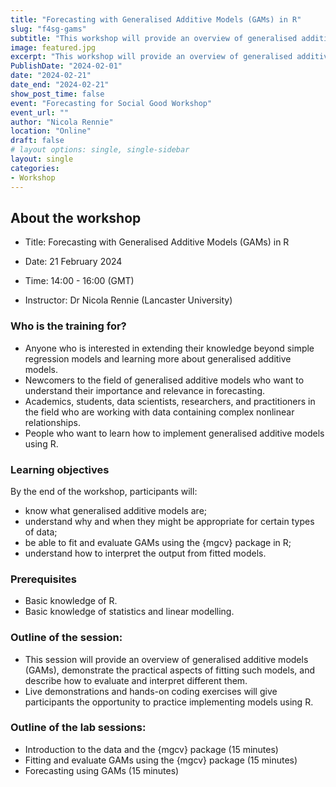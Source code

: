 ```yaml
---
title: "Forecasting with Generalised Additive Models (GAMs) in R"
slug: "f4sg-gams"
subtitle: "This workshop will provide an overview of generalised additive models (GAMs), demonstrate the practical aspects of fitting such models, and describe how to evaluate and interpret different them."
image: featured.jpg
excerpt: "This workshop will provide an overview of generalised additive models (GAMs), demonstrate the practical aspects of fitting such models, and describe how to evaluate and interpret different them."
PublishDate: "2024-02-01"
date: "2024-02-21"
date_end: "2024-02-21"
show_post_time: false
event: "Forecasting for Social Good Workshop"
event_url: ""
author: "Nicola Rennie"
location: "Online"
draft: false
# layout options: single, single-sidebar
layout: single
categories:
- Workshop
---
```


## About the workshop

* Title: Forecasting with Generalised Additive Models (GAMs) in R

* Date: 21 February 2024

* Time: 14:00 - 16:00 (GMT)

* Instructor: Dr Nicola Rennie (Lancaster University)

### Who is the training for?

* Anyone who is interested in extending their knowledge beyond simple regression models and learning more about generalised additive models. 
* Newcomers to the field of generalised additive models who want to understand their importance and relevance in forecasting.
* Academics, students, data scientists, researchers, and practitioners in the field who are working with data containing complex nonlinear relationships.
* People who want to learn how to implement generalised additive models using R.

### Learning objectives

By the end of the workshop, participants will:

* know what generalised additive models are;
* understand why and when they might be appropriate for certain types of data;
* be able to fit and evaluate GAMs using the {mgcv} package in R;
* understand how to interpret the output from fitted models.

### Prerequisites

* Basic knowledge of R.
* Basic knowledge of statistics and linear modelling.

### Outline of the session:

* This session will provide an overview of generalised additive models (GAMs), demonstrate the practical aspects of fitting such models, and describe how to evaluate and interpret different them.
* Live demonstrations and hands-on coding exercises will give participants the opportunity to practice implementing models using R.

### Outline of the lab sessions:

* Introduction to the data and the {mgcv} package (15 minutes)
* Fitting and evaluate GAMs using the {mgcv} package (15 minutes)
* Forecasting using GAMs (15 minutes)
